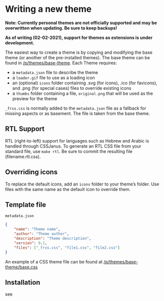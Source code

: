 # Writing a new theme

**Note: Currently personal themes are not officially supported and may be overwritten when updating. Be sure to keep backups!**

**As of writing (02-02-2021), support for themes as extensions is under development.**

The easiest way to create a theme is by copying and modifying the base theme (or another of the pre-installed themes). The base theme can be found in [/p/themes/base-theme](https://github.com/FreshRSS/FreshRSS/tree/edge/p/themes/base-theme). Each Theme requires:

- a `metadata.json` file to describe the theme
- a `loader.gif` file to use as a loading icon
- an (optional) `icons` folder containing .svg (for icons), .ico (for favicons), and .png (for special cases) files to override existing icons
- a `thumbs` folder containing a file, `original.png` that will be used as the preview for the theme

`_frss.css` is normally added to the `metadata.json` file as a fallback for missing aspects or as basement. The file is taken from the base theme.

## RTL Support

RTL (right-to-left) support for languages such as Hebrew and Arabic is handled through CSSJanus. To generate an RTL CSS file from your standard file, use `make rtl`. Be sure to commit the resulting file (filename.rtl.css).

## Overriding icons

To replace the default icons, add an `icons` folder to your theme’s folder. Use files with the same name as the default icon to override them.

## Template file

`metadata.json`

```json
{
	"name": "Theme name",
	"author": "Theme author",
	"description": "Theme description",
	"version": 0.1,
	"files": ["_frss.css", "file1.css", "file2.css"]
}
```

An example of a CSS theme file can be found at [/p/themes/base-theme/base.css](https://github.com/FreshRSS/FreshRSS/blob/edge/p/themes/base-theme/base.css)

## Installation

see [](../../admins/11_Themes.md)
